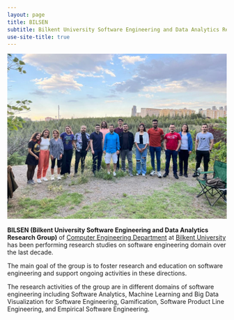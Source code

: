 ```yaml
---
layout: page
title: BILSEN
subtitle: Bilkent University Software Engineering and Data Analytics Research Group
use-site-title: true
---
```


![BILSEN Members](/img/group-photo.jpg)

**BILSEN (Bilkent University Software Engineering and Data Analytics Research Group)** of [Computer Engineering Department](https://w3.cs.bilkent.edu.tr/en/) at [Bilkent University](https://w3.bilkent.edu.tr/bilkent/) has been performing research studies on software engineering domain over the last decade.

The main goal of the group is to foster research and education on software engineering and support ongoing activities in these directions.

The research activities of the group are in different domains of software engineering including Software Analytics, Machine Learning and Big Data Visualization for Software Engineering,
Gamification, Software Product Line Engineering, and Empirical Software Engineering.
